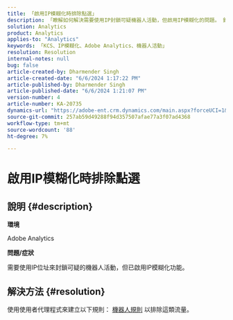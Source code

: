 ```yaml
---
title: 「啟用IP模糊化時排除點選」
description: 「瞭解如何解決需要使用IP封鎖可疑機器人活動，但啟用IP模糊化的問題。 針對機器人規則使用使用者代理程式。」
solution: Analytics
product: Analytics
applies-to: "Analytics"
keywords: 「KCS、IP模糊化、Adobe Analytics、機器人活動」
resolution: Resolution
internal-notes: null
bug: false
article-created-by: Dharmender Singh
article-created-date: "6/6/2024 1:17:22 PM"
article-published-by: Dharmender Singh
article-published-date: "6/6/2024 1:21:07 PM"
version-number: 4
article-number: KA-20735
dynamics-url: "https://adobe-ent.crm.dynamics.com/main.aspx?forceUCI=1&pagetype=entityrecord&etn=knowledgearticle&id=b88c2e16-0724-ef11-840a-6045bd08369f"
source-git-commit: 257ab59d49288f94d357507afae77a3f07ad4368
workflow-type: tm+mt
source-wordcount: '88'
ht-degree: 7%

---
```


# 啟用IP模糊化時排除點選

## 說明 {#description}


<b>環境</b>

Adobe Analytics

<b>問題/症狀</b>

需要使用IP位址來封鎖可疑的機器人活動，但已啟用IP模糊化功能。


## 解決方法 {#resolution}


使用使用者代理程式來建立以下規則： [機器人規則](https://experienceleague.adobe.com/docs/analytics/admin/admin-tools/manage-report-suites/edit-report-suite/report-suite-general/bot-removal/bot-rules.html?lang=en) 以排除這類流量。
